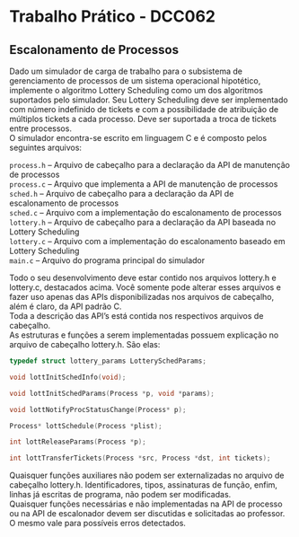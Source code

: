 # Trabalho Prático - DCC062

## Escalonamento de Processos

Dado um simulador de carga de trabalho para o subsistema de gerenciamento de processos de um sistema operacional hipotético, implemente o algoritmo Lottery Scheduling como um dos algoritmos suportados pelo simulador. Seu Lottery Scheduling deve ser implementado com número indefinido de tickets e com a possibilidade de atribuição de múltiplos tickets a cada processo. Deve ser suportada a troca de tickets entre processos.\
O simulador encontra-se escrito em linguagem C e é composto pelos seguintes arquivos:

`process.h` – Arquivo de cabeçalho para a declaração da API de manutenção de processos\
`process.c` – Arquivo que implementa a API de manutenção de processos\
`sched.h` – Arquivo de cabeçalho para a declaração da API de escalonamento de processos\
`sched.c` – Arquivo com a implementação do escalonamento de processos\
`lottery.h` – Arquivo de cabeçalho para a declaração da API baseada no Lottery Scheduling\
`lottery.c` – Arquivo com a implementação do escalonamento baseado em Lottery Scheduling\
`main.c` – Arquivo do programa principal do simulador

Todo o seu desenvolvimento deve estar contido nos arquivos lottery.h e lottery.c, destacados acima. Você somente pode alterar esses arquivos e fazer uso apenas das APIs disponibilizadas nos arquivos de cabeçalho, além é claro, da API padrão C.\
Toda a descrição das API’s está contida nos respectivos arquivos de cabeçalho.\
As estruturas e funções a serem implementadas possuem explicação no arquivo de cabeçalho lottery.h. São elas:

```c
typedef struct lottery_params LotterySchedParams;
```
```c
void lottInitSchedInfo(void);
```
```c
void lottInitSchedParams(Process *p, void *params);
```
```c
void lottNotifyProcStatusChange(Process* p);
```
```c
Process* lottSchedule(Process *plist);
```
```c
int lottReleaseParams(Process *p);
```
```c
int lottTransferTickets(Process *src, Process *dst, int tickets);
```

Quaisquer funções auxiliares não podem ser externalizadas no arquivo de cabeçalho lottery.h. Identificadores, tipos, assinaturas de função, enfim, linhas já escritas de programa, não podem
ser modificadas.\
Quaisquer funções necessárias e não implementadas na API de processo ou na API de escalonador devem ser discutidas e solicitadas ao professor. O mesmo vale para possíveis erros detectados.